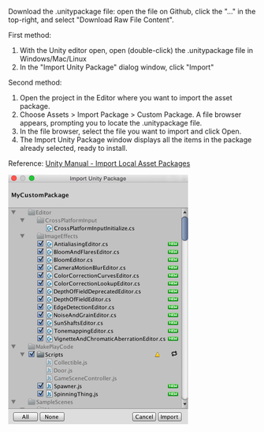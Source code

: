 Download the .unitypackage file: open the file on Github, click the "..." in the top-right, and select "Download Raw File Content".

First method:
1. With the Unity editor open, open (double-click) the .unitypackage file in Windows/Mac/Linux
2. In the "Import Unity Package" dialog window, click "Import"

Second method:
1. Open the project in the Editor where you want to import the asset package.
2. Choose Assets > Import Package > Custom Package. A file browser appears, prompting you to locate the .unitypackage file.
3. In the file browser, select the file you want to import and click Open.
4. The Import Unity Package window displays all the items in the package already selected, ready to install.

Reference: [Unity Manual - Import Local Asset Packages](https://docs.unity3d.com/2023.2/Documentation/Manual/AssetPackagesImport.html)

![](../img/CustomPackageInstallDialog.png)

